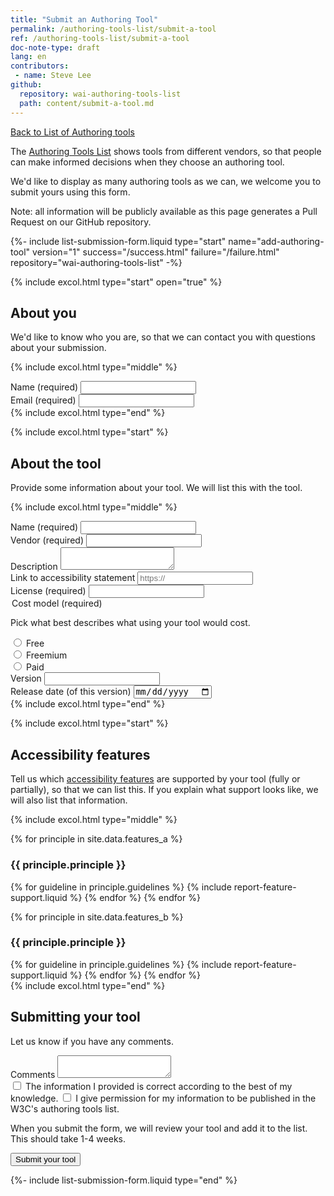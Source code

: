 ```yaml
---
title: "Submit an Authoring Tool"
permalink: /authoring-tools-list/submit-a-tool
ref: /authoring-tools-list/submit-a-tool
doc-note-type: draft
lang: en
contributors:
 - name: Steve Lee
github:
  repository: wai-authoring-tools-list
  path: content/submit-a-tool.md
---
```

<!-- markdownlint-disable no-inline-html -->

<div style="grid-column: 4 / span 4">

<style>
{% include css/styles.css %}
main > header { grid-column: 4 / span 4; }
</style>

<a href="../">Back to List of Authoring tools</a>

<p>The <a href="../">Authoring Tools List</a> shows tools from different vendors, so that people can make informed decisions when they choose an authoring tool.</p>
<p>We'd like to display as many authoring tools as we can, we welcome you to submit yours using this form.</p>
<p>Note: all information will be publicly available as this page generates a Pull Request on our GitHub repository.</p>


<script>
  // TODO this may not be the best place for the handler
function onSubmit(e) {
  e.preventDefault();
  getPreviewSubmission();
};
</script>

<div class="excol-all"></div>


{%- include list-submission-form.liquid type="start"
                                   name="add-authoring-tool"
                                   version="1"
                                   success="/success.html"
                                   failure="/failure.html"
                                   repository="wai-authoring-tools-list"
                                    -%}

  {% include excol.html type="start" open="true" %}
  <h2 id="about-you">About you</h2>
  <p>We'd like to know who you are, so that we can contact you with questions about your submission.</p>

  {% include excol.html type="middle" %}
  <div class="field">
    <label for="submitter-name">Name (required)</label>
    <input type="text" id="submitter-name" required>
  </div>
  <div class="field">
    <label for="submitter-email">Email (required)</label>
    <input type="email" id="submitter-email" required>
  </div>
  {% include excol.html type="end" %}

  {% include excol.html type="start" %}
  <h2 id="the-tool">About the tool</h2>
  <p>Provide some information about your tool. We will list this with the tool.</p>

  {% include excol.html type="middle" %}
  <div class="field">
    <label for="tool-name">Name (required)</label>
    <input type="text" id="tool-name" name="tool-name" required>
  </div>
  <div class="field">
    <label for="tool-vendor">Vendor (required)</label>
    <input type="text" id="tool-vendor" name="tool-vendor" required>
  </div>
  <div class="field">
    <label for="tool-description">Description</label>
    <textarea id="tool-description" name="tool-description"></textarea>
  </div>
  <div class="field">
    <label for="tool-statement">Link to accessibility statement</label>
    <input type="text" id="tool-statement" name="tool-statement" placeholder="https://">
  </div>
  <div class="field">
    <label for="tool-license">License (required)</label>
    <input type="text" id="tool-license" name="tool-license" required>
  </div>
  <div class="field">
    <legend>Cost model (required)</legend>
    <p>Pick what best describes what using your tool would cost.</p>
    <div class="radio-field">
      <input id="tool-cost-model-free" type="radio" name="tool-cost-model">
      <label for="tool-cost-model-free">Free</label>
    </div>
    <div class="radio-field">
      <input id="tool-cost-model-freemium" type="radio" name="tool-cost-model">
      <label for="tool-cost-model-freemium">Freemium</label>
    </div>
    <div class="radio-field">
      <input id="tool-cost-model-paid" type="radio" name="tool-cost-model">
      <label for="tool-cost-model-paid">Paid</label>
    </div>
  </div>
  <div class="field">
    <label for="tool-version">Version</label>
    <input type="text" id="tool-version">
  </div>
  <div class="field">
    <label for="tool-release-date">Release date (of this version)</label>
    <input type="date" id="tool-release-date">
  </div>
  {% include excol.html type="end" %}


  {% include excol.html type="start" %}
  <h2 id="accessibility-features">Accessibility features</h2>
  <p>Tell us which <a href="../selecting#features">accessibility features</a> are supported by your tool (fully or partially), so that we can list this. If you explain what support looks like, we will also list that information.</p>

  {% include excol.html type="middle" %}
  <div class="field">

  {% for principle in site.data.features_a %}
  <h3>{{ principle.principle }}</h3>
  {% for guideline in principle.guidelines %}
  {% include report-feature-support.liquid %}
  {% endfor %}
  {% endfor %}

  {% for principle in site.data.features_b %}
  <h3>{{ principle.principle }}</h3>
  {% for guideline in principle.guidelines %}
  {% include report-feature-support.liquid %}
  {% endfor %}
  {% endfor %}

  </div>
  {% include excol.html type="end" %}

  <h2>Submitting your tool</h2>
  <p>Let us know if you have any comments.</p>
  <div class="field">
    <label for="comments">Comments</label>
    <textarea id="comments"></textarea>
  </div>

  <div class="field">
    <label><input type="checkbox" required> The information I provided is correct according to the best of my knowledge.</label>
    <label><input type="checkbox" required> I give permission for my information to be published in the W3C's authoring tools list.</label>
  </div>
  <p>When you submit the form, we will review your tool and add it to the list. This should take 1-4 weeks.</p>
  <div class="field">
    <button type="submit">Submit your tool</button>
  </div>

{%- include list-submission-form.liquid type="end" %}

</div>
